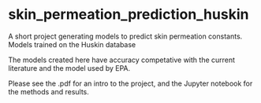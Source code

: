 # skin_permeation_prediction_huskin
A short project generating models to predict skin permeation constants. Models trained on the Huskin database

The models created here have accuracy competative with the current literature and the model used by EPA.

Please see the .pdf for an intro to the project, and the Jupyter notebook for the methods and results.
